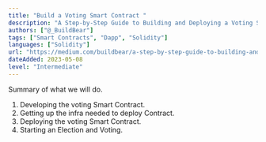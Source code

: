 ```yaml
---
title: "Build a Voting Smart Contract "
description: "A Step-by-Step Guide to Building and Deploying a Voting Smart Contract on the Blockchain."
authors: ["@_BuildBear"]
tags: ["Smart Contracts", "Dapp", "Solidity"]
languages: ["Solidity"]
url: "https://medium.com/buildbear/a-step-by-step-guide-to-building-and-deploying-a-voting-smart-contract-on-the-blockchain-468665034c9e"
dateAdded: 2023-05-08
level: "Intermediate"
---
```


Summary of what we will do.

1. Developing the voting Smart Contract.
2. Getting up the infra needed to deploy Contract.
3. Deploying the voting Smart Contract.
4. Starting an Election and Voting.
